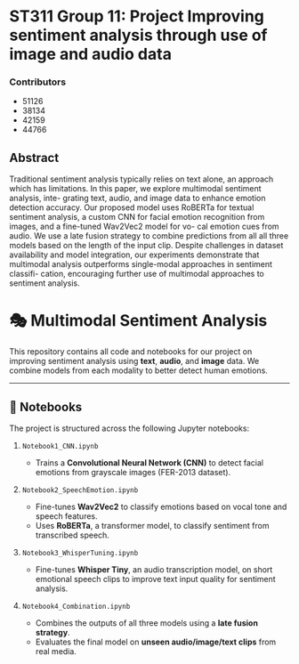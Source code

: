 # ST311 Group 11: Project Improving sentiment analysis through use of image and audio data

### Contributors
  - 51126 
  - 38134
  - 42159
  - 44766

## Abstract
Traditional sentiment analysis typically relies on text alone, an approach which has limitations. In this paper, we explore multimodal sentiment analysis, inte- grating text, audio, and image data to enhance emotion detection accuracy. Our proposed model uses RoBERTa for textual sentiment analysis, a custom CNN for facial emotion recognition from images, and a fine-tuned Wav2Vec2 model for vo- cal emotion cues from audio. We use a late fusion strategy to combine predictions from all all three models based on the length of the input clip. Despite challenges in dataset availability and model integration, our experiments demonstrate that multimodal analysis outperforms single-modal approaches in sentiment classifi- cation, encouraging further use of multimodal approaches to sentiment analysis.

# 🎭 Multimodal Sentiment Analysis

This repository contains all code and notebooks for our project on improving sentiment analysis using **text**, **audio**, and **image** data. We combine models from each modality to better detect human emotions.

---

## 📓 Notebooks

The project is structured across the following Jupyter notebooks:

1. `Notebook1_CNN.ipynb`  
   - Trains a **Convolutional Neural Network (CNN)** to detect facial emotions from grayscale images (FER-2013 dataset).

2. `Notebook2_SpeechEmotion.ipynb`
   - Fine-tunes **Wav2Vec2** to classify emotions based on vocal tone and speech features.
   - Uses **RoBERTa**, a transformer model, to classify sentiment from transcribed speech.

3. `Notebook3_WhisperTuning.ipynb`  
   - Fine-tunes **Whisper Tiny**, an audio transcription model, on short emotional speech clips to improve text input quality for sentiment analysis.

4. `Notebook4_Combination.ipynb`  
   - Combines the outputs of all three models using a **late fusion strategy**.  
   - Evaluates the final model on **unseen audio/image/text clips** from real media.
